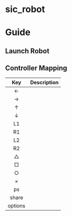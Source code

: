 # sic_robot

# Guide

## Launch Robot

## Controller Mapping

|           Key           |         Description          |
| :---------------------: | :--------------------------: |
|         &larr;          | |
|         &rarr;          | |
|         &uarr;          | |
|         &darr;          | |
|           L1            | |
|           R1            | |
|           L2            | |
|           R2            | |
|     &bigtriangleup;     | |
|          &squ;          | |
|          &cir;          | |
|         &times;         | |
|           ps            | |
|          share          | |
|         options         | |
